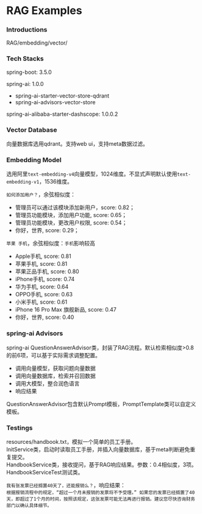 # RAG Examples

### Introductions

RAG/embedding/vector/

### Tech Stacks
spring-boot: 3.5.0

spring-ai: 1.0.0
- spring-ai-starter-vector-store-qdrant
- spring-ai-advisors-vector-store

spring-ai-alibaba-starter-dashscope: 1.0.0.2

### Vector Database

向量数据库选用qdrant。支持web ui，支持meta数据过滤。  

### Embedding Model

选用阿里`text-embedding-v4`向量模型，1024维度。不显式声明默认使用`text-embedding-v1`，1536维度。

`如何添加用户？`，余弦相似度：  
- 管理员可以通过该模块添加新用户，score: 0.82；  
- 管理员功能模块，添加用户功能, score: 0.65；  
- 管理员功能模块，更改用户权限, score: 0.54；  
- 你好，世界, score: 0.29；

`苹果 手机`，余弦相似度：`手机`影响较高
- Apple手机, score: 0.81
- 苹果手机, score: 0.81
- 苹果正品手机, score: 0.80
- iPhone手机, score: 0.74
- 华为手机, score: 0.64
- OPPO手机, score: 0.63
- 小米手机, score: 0.61
- iPhone 16 Pro Max 旗舰新品, score: 0.47
- 你好，世界, score: 0.40

### spring-ai Advisors

spring-ai QuestionAnswerAdvisor类，封装了RAG流程。默认检索相似度>0.8的前6项，可以基于实际需求调整配置。

- 调用向量模型，获取问题向量数据
- 调用向量数据库，检索并召回数据
- 调用大模型，整合润色语言
- 响应结果

QuestionAnswerAdvisor包含默认Prompt模板，PromptTemplate类可以自定义模板。

### Testings

resources/handbook.txt，模拟一个简单的员工手册。  
InitService类，启动时读取员工手册，并插入向量数据库，基于meta判断避免重复提交。  
HandbookService类，接收提问，基于RAG响应结果。参数：0.4相似度，3项。     
HandbookServiceTest测试类。  

`我有张发票已经搁置40天了，还能报销么？`，响应结果：  
`根据报销流程中的规定，“超过一个月未报销的发票将不予受理。” 如果您的发票已经搁置了40天，即超过了1个月的时间，按照该规定，这张发票可能无法再进行报销。建议您尽快咨询财务部门以确认具体细节。`